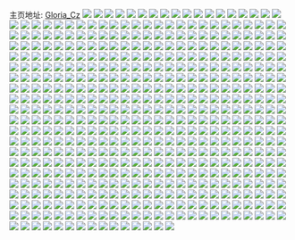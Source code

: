 主页地址: [Gloria_Cz](https://weibo.com/u/1432135554) 
![](https://wx4.sinaimg.cn/mw2000/555ca782ly1gnan9fv6oij20u00zr499.jpg) 
![](https://wx4.sinaimg.cn/mw2000/555ca782ly1gmwru69q2dj22py21hqv5.jpg) 
![](https://wx4.sinaimg.cn/mw2000/555ca782ly1gmwru501ulj227g2xy4qr.jpg) 
![](https://wx4.sinaimg.cn/mw2000/555ca782ly1gmoqbv9bndj23322bb4qw.jpg) 
![](https://wx4.sinaimg.cn/mw2000/555ca782ly1gmoqbnv80tj23322bbu17.jpg) 
![](https://wx4.sinaimg.cn/mw2000/e8ac6408ly1gmezncapk0j20va0va79z.jpg) 
![](https://wx4.sinaimg.cn/mw2000/e8ac6408ly1gmeznenypbj20va0van2y.jpg) 
![](https://wx4.sinaimg.cn/mw2000/e8ac6408ly1gmezngio9tj20va1c70z3.jpg) 
![](https://wx4.sinaimg.cn/mw2000/555ca782ly1gmax6agmtuj20u00u0jxh.jpg) 
![](https://wx4.sinaimg.cn/mw2000/555ca782ly1gm7ehzhaqaj23322bb7wj.jpg) 
![](https://wx4.sinaimg.cn/mw2000/555ca782ly1gm7ehy2698j22bb3324qs.jpg) 
![](https://wx4.sinaimg.cn/mw2000/555ca782ly1gm7ei12j5qj22662w9u11.jpg) 
![](https://wx4.sinaimg.cn/mw2000/555ca782ly1gm7eibjdg2j22xx27fb2a.jpg) 
![](https://wx4.sinaimg.cn/mw2000/555ca782ly1gm7ei2zestj22432th4qt.jpg) 
![](https://wx4.sinaimg.cn/mw2000/555ca782ly1gm7ei9gp8zj22bc334hdy.jpg) 
![](https://wx4.sinaimg.cn/mw2000/555ca782ly1gm3k5jat4hj22yo2804qs.jpg) 
![](https://wx4.sinaimg.cn/mw2000/555ca782ly1gm3k5xptvlj22yo2801l0.jpg) 
![](https://wx4.sinaimg.cn/mw2000/555ca782ly1gm3k544ee4j22yo2804qs.jpg) 
![](https://wx4.sinaimg.cn/mw2000/555ca782ly1gm3kxaq85ej22yo2801l0.jpg) 
![](https://wx4.sinaimg.cn/mw2000/555ca782ly1gm3kxxaxn4j22yo2804qs.jpg) 
![](https://wx4.sinaimg.cn/mw2000/555ca782ly1gm3lc0g2kqj22yo2804qs.jpg) 
![](https://wx4.sinaimg.cn/mw2000/555ca782ly1gm3lddzuvhj22yo2807wk.jpg) 
![](https://wx4.sinaimg.cn/mw2000/555ca782ly1gm3kx6al5yj22yo2807wk.jpg) 
![](https://wx4.sinaimg.cn/mw2000/555ca782ly1gm3lbdie2tj22yo2801l0.jpg) 
![](https://wx4.sinaimg.cn/mw2000/555ca782ly1glzyomqd6oj23343347wh.jpg) 
![](https://wx4.sinaimg.cn/mw2000/555ca782ly1gm04zwryzrj23343347wj.jpg) 
![](https://wx4.sinaimg.cn/mw2000/555ca782ly1gm050aa4dpj22bb332npf.jpg) 
![](https://wx4.sinaimg.cn/mw2000/555ca782ly1gm050nk7xfj20zk36mb2a.jpg) 
![](https://wx4.sinaimg.cn/mw2000/555ca782ly1gm04zbok76j22252qub2b.jpg) 
![](https://wx4.sinaimg.cn/mw2000/555ca782ly1gm052084a1j21401o0b29.jpg) 
![](https://wx4.sinaimg.cn/mw2000/555ca782ly1gm052dz0o6j21c02dce83.jpg) 
![](https://wx4.sinaimg.cn/mw2000/555ca782ly1gm04yp1w1sj2334334e82.jpg) 
![](https://wx4.sinaimg.cn/mw2000/555ca782ly1gm051v5pdwj21c02dcx6q.jpg) 
![](https://wx4.sinaimg.cn/mw2000/555ca782ly1gkmlqfbfzuj21hc2k37wh.jpg) 
![](https://wx4.sinaimg.cn/mw2000/555ca782ly1gkmlro4bdij20qo19mgst.jpg) 
![](https://wx4.sinaimg.cn/mw2000/555ca782ly1gkmlqep5s9j20u00gvqk4.jpg) 
![](https://wx4.sinaimg.cn/mw2000/555ca782ly1gkmlqipfiij20u01hd7ex.jpg) 
![](https://wx4.sinaimg.cn/mw2000/555ca782ly1gkmlqj4i4pj20m713iqam.jpg) 
![](https://wx4.sinaimg.cn/mw2000/555ca782ly1gki1fe5fe1j22802you0z.jpg) 
![](https://wx4.sinaimg.cn/mw2000/555ca782ly1gki1ffxn82j22801o0kjm.jpg) 
![](https://wx4.sinaimg.cn/mw2000/555ca782ly1gki1fi6wpzj21o0280qv6.jpg) 
![](https://wx4.sinaimg.cn/mw2000/555ca782ly1gki1fks9fqj22802yoe84.jpg) 
![](https://wx4.sinaimg.cn/mw2000/555ca782ly1gkakuhohzzj22802yokjp.jpg) 
![](https://wx4.sinaimg.cn/mw2000/555ca782ly1gkakvl6pigj22802yo7wk.jpg) 
![](https://wx4.sinaimg.cn/mw2000/555ca782ly1gkakvbmep6j22802you0z.jpg) 
![](https://wx4.sinaimg.cn/mw2000/555ca782ly1gkakvg8rimj22802yo4qs.jpg) 
![](https://wx4.sinaimg.cn/mw2000/555ca782ly1gkakv2xnskj22802yoqv7.jpg) 
![](https://wx4.sinaimg.cn/mw2000/555ca782ly1gkakutejqfj22yo280x6r.jpg) 
![](https://wx4.sinaimg.cn/mw2000/555ca782ly1gkakuxxpxyj224t2ug4qs.jpg) 
![](https://wx4.sinaimg.cn/mw2000/555ca782ly1gkakuo4evrj22802yob2c.jpg) 
![](https://wx4.sinaimg.cn/mw2000/555ca782ly1gkakv6qwjij22c0340b2b.jpg) 
![](https://wx4.sinaimg.cn/mw2000/555ca782ly1gjh3mo2iouj21vf2hwkjl.jpg) 
![](https://wx4.sinaimg.cn/mw2000/555ca782ly1gjh3mpg8vzj21ti2fdqv5.jpg) 
![](https://wx4.sinaimg.cn/mw2000/555ca782ly1gjh3ak4fi1j21yk2m27wh.jpg) 
![](https://wx4.sinaimg.cn/mw2000/555ca782ly1gjh3amqqfvj21s22dfqv5.jpg) 
![](https://wx4.sinaimg.cn/mw2000/555ca782ly1gjh3ap1hcwj22002o0hdu.jpg) 
![](https://wx4.sinaimg.cn/mw2000/555ca782ly1gjh3arcexuj21vv2ihnlt.jpg) 
![](https://wx4.sinaimg.cn/mw2000/555ca782ly1gjh3at3qgwj22io1w0kjl.jpg) 
![](https://wx4.sinaimg.cn/mw2000/555ca782ly1gjh3av85foj22002o0qv5.jpg) 
![](https://wx4.sinaimg.cn/mw2000/555ca782ly1gjh3axgv56j21vl2i5e81.jpg) 
![](https://wx4.sinaimg.cn/mw2000/555ca782ly1gjh3aik5alj22002o0hdt.jpg) 
![](https://wx4.sinaimg.cn/mw2000/555ca782ly1gjh3b0wc66j22002o0u0y.jpg) 
![](https://wx4.sinaimg.cn/mw2000/555ca782ly1gjh3b3x6vvj22002o07wj.jpg) 
![](https://wx4.sinaimg.cn/mw2000/555ca782ly1gjh3mr1emzj22402tchdx.jpg) 
![](https://wx4.sinaimg.cn/mw2000/555ca782ly1gjh3mtnnz7j21sf2dwkjn.jpg) 
![](https://wx4.sinaimg.cn/mw2000/555ca782ly1gjh3v7ql62j22402tchdx.jpg) 
![](https://wx4.sinaimg.cn/mw2000/555ca782ly1gjh3vcobi4j22002o0x6t.jpg) 
![](https://wx4.sinaimg.cn/mw2000/555ca782ly1gjh3mmp7orj22o0200kjm.jpg) 
![](https://wx4.sinaimg.cn/mw2000/555ca782ly1gjh3v0dddsj22mi1yw4qq.jpg) 
![](https://wx4.sinaimg.cn/mw2000/555ca782ly1gjfxug8u2gj220d1i91kx.jpg) 
![](https://wx4.sinaimg.cn/mw2000/555ca782ly1gjfxu45nguj22002you0y.jpg) 
![](https://wx4.sinaimg.cn/mw2000/555ca782ly1gjfxudyxg9j22c0340qv5.jpg) 
![](https://wx4.sinaimg.cn/mw2000/555ca782ly1gjfxttg3yyj22002yoe81.jpg) 
![](https://wx4.sinaimg.cn/mw2000/555ca782ly1gjfxt9jar5j22s11vj1kx.jpg) 
![](https://wx4.sinaimg.cn/mw2000/555ca782ly1gjfxui1v1dj22yo200hdt.jpg) 
![](https://wx4.sinaimg.cn/mw2000/555ca782ly1gjfxuk7d85j22002o0qv5.jpg) 
![](https://wx4.sinaimg.cn/mw2000/555ca782ly1gjfxtoo1bej22xb26zb2b.jpg) 
![](https://wx4.sinaimg.cn/mw2000/555ca782ly1gjfxtqsk9rj20yi1a01kx.jpg) 
![](https://wx4.sinaimg.cn/mw2000/555ca782ly1gj6s698pk1j20u00k0wu1.jpg) 
![](https://wx4.sinaimg.cn/mw2000/555ca782ly1gj0q6x4fs7j231z2ah4qr.jpg) 
![](https://wx4.sinaimg.cn/mw2000/555ca782ly1gj0m9j8umjj221n2q7e81.jpg) 
![](https://wx4.sinaimg.cn/mw2000/555ca782ly1gj0kbyizpij22lm1y87wi.jpg) 
![](https://wx4.sinaimg.cn/mw2000/555ca782ly1gj0mabglz3j23402c0x6q.jpg) 
![](https://wx4.sinaimg.cn/mw2000/555ca782ly1gj0q6w34mgj22802yo4qs.jpg) 
![](https://wx4.sinaimg.cn/mw2000/555ca782ly1gj0kdkzb2oj22vj25nhdu.jpg) 
![](https://wx4.sinaimg.cn/mw2000/555ca782ly1gj0q6yyzojj22uh1x6x6p.jpg) 
![](https://wx4.sinaimg.cn/mw2000/555ca782ly1gj0q6zuwkkj22002o0x6q.jpg) 
![](https://wx4.sinaimg.cn/mw2000/555ca782ly1gj0kcrru5mj22z928fqv6.jpg) 
![](https://wx4.sinaimg.cn/mw2000/555ca782ly1gj0q714s3pj22y527mb2a.jpg) 
![](https://wx4.sinaimg.cn/mw2000/555ca782ly1giz2a4obnxj22m31ylkjl.jpg) 
![](https://wx4.sinaimg.cn/mw2000/555ca782ly1giz2a345caj22002yokjm.jpg) 
![](https://wx4.sinaimg.cn/mw2000/555ca782ly1giz2fmg10qj22o0200u0x.jpg) 
![](https://wx4.sinaimg.cn/mw2000/555ca782ly1giz29vlz43j22402tcu0x.jpg) 
![](https://wx4.sinaimg.cn/mw2000/555ca782ly1giz9r43fnfj226t2w14qt.jpg) 
![](https://wx4.sinaimg.cn/mw2000/555ca782ly1giz2addf0nj226t2x31l1.jpg) 
![](https://wx4.sinaimg.cn/mw2000/555ca782ly1giz2a91nsij22c0340hdu.jpg) 
![](https://wx4.sinaimg.cn/mw2000/555ca782ly1giz2fp5sncj22c0340u0y.jpg) 
![](https://wx4.sinaimg.cn/mw2000/555ca782ly1giz2a69xc0j22q521mx6p.jpg) 
![](https://wx4.sinaimg.cn/mw2000/555ca782ly1gixibnmtykj21wq2ttx6q.jpg) 
![](https://wx4.sinaimg.cn/mw2000/555ca782ly1gixibx0om0j22tc2401ky.jpg) 
![](https://wx4.sinaimg.cn/mw2000/555ca782ly1gixic4ep2nj22yo200e82.jpg) 
![](https://wx4.sinaimg.cn/mw2000/555ca782ly1gixibuiduxj22dc1kxkij.jpg) 
![](https://wx4.sinaimg.cn/mw2000/555ca782ly1gixic6edarj22402tce82.jpg) 
![](https://wx4.sinaimg.cn/mw2000/555ca782ly1gixic099gwj22402tcu0y.jpg) 
![](https://wx4.sinaimg.cn/mw2000/555ca782ly1giun44atspj20sg1amagr.jpg) 
![](https://wx4.sinaimg.cn/mw2000/555ca782ly1giun3miacoj20qe0hlh0b.jpg) 
![](https://wx4.sinaimg.cn/mw2000/555ca782ly1giun3p07qfj20qe0hlnc0.jpg) 
![](https://wx4.sinaimg.cn/mw2000/555ca782ly1giun3klqgnj20u01fbn3y.jpg) 
![](https://wx4.sinaimg.cn/mw2000/555ca782ly1giun40smucj21900u0k05.jpg) 
![](https://wx4.sinaimg.cn/mw2000/555ca782ly1giutsoevotj21c44rt1l0.jpg) 
![](https://wx4.sinaimg.cn/mw2000/555ca782ly1giun439tbaj20u01c3do5.jpg) 
![](https://wx4.sinaimg.cn/mw2000/555ca782ly1giun425qymj20zk1o07ah.jpg) 
![](https://wx4.sinaimg.cn/mw2000/555ca782ly1giqlsienwyj208c08c3zf.jpg) 
![](https://wx4.sinaimg.cn/mw2000/555ca782ly1gipfuvvr92j233z2c0x6p.jpg) 
![](https://wx4.sinaimg.cn/mw2000/555ca782ly1gih2i1f579j23402c01kz.jpg) 
![](https://wx4.sinaimg.cn/mw2000/555ca782ly1gih2igodvqj22rs22ue82.jpg) 
![](https://wx4.sinaimg.cn/mw2000/555ca782ly1gih2i8hzqyj22qg1ug4qq.jpg) 
![](https://wx4.sinaimg.cn/mw2000/555ca782ly1gih2hxxcovj22002yo1ky.jpg) 
![](https://wx4.sinaimg.cn/mw2000/555ca782ly1gih2i2okoyj23402c07wk.jpg) 
![](https://wx4.sinaimg.cn/mw2000/555ca782ly1gih2i3tklqj23402c0qv6.jpg) 
![](https://wx4.sinaimg.cn/mw2000/555ca782ly1gih2i96rvlj22yo21q4qq.jpg) 
![](https://wx4.sinaimg.cn/mw2000/555ca782ly1gih2i9xp0wj21zd2n7npd.jpg) 
![](https://wx4.sinaimg.cn/mw2000/555ca782ly1gih2i50tarj22802yo1l2.jpg) 
![](https://wx4.sinaimg.cn/mw2000/555ca782ly1gih2i6jm54j22yo280hdw.jpg) 
![](https://wx4.sinaimg.cn/mw2000/555ca782ly1gih2i0ijuxj21o02you0x.jpg) 
![](https://wx4.sinaimg.cn/mw2000/555ca782ly1gih2hzurxwj22402tckjm.jpg) 
![](https://wx4.sinaimg.cn/mw2000/555ca782ly1gih2hyrjqkj21ua2gehdu.jpg) 
![](https://wx4.sinaimg.cn/mw2000/555ca782ly1gi39y5vxn4j21qi334npe.jpg) 
![](https://wx4.sinaimg.cn/mw2000/555ca782ly1gi39y4627dj22bc3344qs.jpg) 
![](https://wx4.sinaimg.cn/mw2000/555ca782ly1gi325913doj2334334x6q.jpg) 
![](https://wx4.sinaimg.cn/mw2000/555ca782ly1gi3267mtt8j21ed2hkb29.jpg) 
![](https://wx4.sinaimg.cn/mw2000/555ca782ly1gi320g3sq2j22bc3347wi.jpg) 
![](https://wx4.sinaimg.cn/mw2000/555ca782ly1gi32ieoud5j2334334kjm.jpg) 
![](https://wx4.sinaimg.cn/mw2000/555ca782ly1ghrx59gl7vj22c0340npe.jpg) 
![](https://wx4.sinaimg.cn/mw2000/555ca782ly1ghm0ur46quj231829x4qr.jpg) 
![](https://wx4.sinaimg.cn/mw2000/555ca782ly1ghm0usku2qj22s02s0x6q.jpg) 
![](https://wx4.sinaimg.cn/mw2000/555ca782ly1ghn6go832dj22801o0b2a.jpg) 
![](https://wx4.sinaimg.cn/mw2000/555ca782ly1ghn6b8vc12j22c0340b2c.jpg) 
![](https://wx4.sinaimg.cn/mw2000/555ca782ly1ghn6b5mawzj22bc334e81.jpg) 
![](https://wx4.sinaimg.cn/mw2000/555ca782ly1ghm0ur46quj231829x4qr.jpg) 
![](https://wx4.sinaimg.cn/mw2000/555ca782ly1ghm0usku2qj22s02s0x6q.jpg) 
![](https://wx4.sinaimg.cn/mw2000/555ca782ly1ghn6go832dj22801o0b2a.jpg) 
![](https://wx4.sinaimg.cn/mw2000/555ca782ly1ghn6b8vc12j22c0340b2c.jpg) 
![](https://wx4.sinaimg.cn/mw2000/555ca782ly1ghn6b5mawzj22bc334e81.jpg) 
![](https://wx4.sinaimg.cn/mw2000/555ca782ly1ghn6gptxoxj21qi334qv5.jpg) 
![](https://wx4.sinaimg.cn/mw2000/555ca782ly1ghn6b4r009j2290300qv6.jpg) 
![](https://wx4.sinaimg.cn/mw2000/555ca782ly1ghn6b7ftmkj22ow2ownpd.jpg) 
![](https://wx4.sinaimg.cn/mw2000/555ca782ly1ghn6kzu1zkj22bb2bb7sk.jpg) 
![](https://wx4.sinaimg.cn/mw2000/555ca782ly1gh715hj104j212w3htnjh.jpg) 
![](https://wx4.sinaimg.cn/mw2000/555ca782ly1gh715ilwxij212w3zs1kx.jpg) 
![](https://wx4.sinaimg.cn/mw2000/555ca782ly1gh715jlbz2j212w3zs1kx.jpg) 
![](https://wx4.sinaimg.cn/mw2000/555ca782ly1gh715jxshpj212w2zuh69.jpg) 
![](https://wx4.sinaimg.cn/mw2000/555ca782ly1gh4nyy5a9nj23342bc1l5.jpg) 
![](https://wx4.sinaimg.cn/mw2000/555ca782ly1gh4nyr2f41j22bb332u14.jpg) 
![](https://wx4.sinaimg.cn/mw2000/555ca782ly1gh4nym8pokj23342bce89.jpg) 
![](https://wx4.sinaimg.cn/mw2000/555ca782ly1gh4nyiggjmj21401o0hdu.jpg) 
![](https://wx4.sinaimg.cn/mw2000/555ca782ly1gh4nyvh5owj22802yohe0.jpg) 
![](https://wx4.sinaimg.cn/mw2000/555ca782ly1gh4o4ceqkgj235s2dcb2g.jpg) 
![](https://wx4.sinaimg.cn/mw2000/555ca782ly1gh4nyt5wocj22bb332x6v.jpg) 
![](https://wx4.sinaimg.cn/mw2000/555ca782ly1gh4nz1bmh5j23342bcu17.jpg) 
![](https://wx4.sinaimg.cn/mw2000/555ca782ly1gh4o4ad07bj21r62ggqv9.jpg) 
![](https://wx4.sinaimg.cn/mw2000/555ca782ly1ggwllv6cb9j22o0200hdu.jpg) 
![](https://wx4.sinaimg.cn/mw2000/555ca782ly1ggwlw95nivj222k1jxe81.jpg) 
![](https://wx4.sinaimg.cn/mw2000/555ca782ly1ggwlsozd7sj21zz2nyu0x.jpg) 
![](https://wx4.sinaimg.cn/mw2000/555ca782ly1ggwlxgdodzj22002o07wi.jpg) 
![](https://wx4.sinaimg.cn/mw2000/555ca782ly1ggwllt4tuaj22402tcnpd.jpg) 
![](https://wx4.sinaimg.cn/mw2000/555ca782ly1ggwltk6x8hj22o0200b2a.jpg) 
![](https://wx4.sinaimg.cn/mw2000/555ca782ly1ggwlsmwthgj22402tc7wi.jpg) 
![](https://wx4.sinaimg.cn/mw2000/555ca782ly1ggwlslyhnqj22002o01ky.jpg) 
![](https://wx4.sinaimg.cn/mw2000/555ca782ly1ggwlly4xfrj22402tchdt.jpg) 
![](https://wx4.sinaimg.cn/mw2000/555ca782ly1ggob8z5g0ej22c02x0x6q.jpg) 
![](https://wx4.sinaimg.cn/mw2000/555ca782ly1ggob90i32fj231o2a91ky.jpg) 
![](https://wx4.sinaimg.cn/mw2000/555ca782ly1ggob8t021fj22912t9kjm.jpg) 
![](https://wx4.sinaimg.cn/mw2000/555ca782ly1ggob8tz0l0j235s2dcx6q.jpg) 
![](https://wx4.sinaimg.cn/mw2000/555ca782ly1ggob8v0wkyj22dc2yo4qr.jpg) 
![](https://wx4.sinaimg.cn/mw2000/555ca782ly1ggob8w91euj22c02x07wj.jpg) 
![](https://wx4.sinaimg.cn/mw2000/555ca782ly1ggob8r72swj22aw2vlnpe.jpg) 
![](https://wx4.sinaimg.cn/mw2000/555ca782ly1ggob8xowpaj21z92h2u0y.jpg) 
![](https://wx4.sinaimg.cn/mw2000/555ca782ly1ggob91ld82j22b82w0x6q.jpg) 
![](https://wx4.sinaimg.cn/mw2000/555ca782ly1gfwdbfyv0xj20yi22onpl.jpg) 
![](https://wx4.sinaimg.cn/mw2000/555ca782ly1gfwdgaww7gj20m80m8413.jpg) 
![](https://wx4.sinaimg.cn/mw2000/555ca782ly1gfjprkivvzj22yo1zyhdt.jpg) 
![](https://wx4.sinaimg.cn/mw2000/555ca782ly1gfjprooulkj22vh1xt4qq.jpg) 
![](https://wx4.sinaimg.cn/mw2000/555ca782ly1gfbfzu2xd0j21w92dcb2b.jpg) 
![](https://wx4.sinaimg.cn/mw2000/555ca782ly1gfbfv7fyqgj21r02c0b2b.jpg) 
![](https://wx4.sinaimg.cn/mw2000/555ca782ly1gfbfzssu6wj235s2dc1l2.jpg) 
![](https://wx4.sinaimg.cn/mw2000/555ca782ly1gfbfzq1nutj22802yohdw.jpg) 
![](https://wx4.sinaimg.cn/mw2000/555ca782ly1gfbr33avyzj20jg0jgadl.jpg) 
![](https://wx4.sinaimg.cn/mw2000/555ca782ly1gfbfzv8685j22802yob2c.jpg) 
![](https://wx4.sinaimg.cn/mw2000/555ca782ly1gfbfzwydz5j22802yo1l0.jpg) 
![](https://wx4.sinaimg.cn/mw2000/555ca782ly1gfbfv5sftsj22802yo1l0.jpg) 
![](https://wx4.sinaimg.cn/mw2000/555ca782ly1gfbfzy5bbpj235s2dcu0z.jpg) 
![](https://wx4.sinaimg.cn/mw2000/555ca782ly1gf2p2ee8tkj20yi22onpj.jpg) 
![](https://wx4.sinaimg.cn/mw2000/555ca782ly1gez7yq77yej21j921okjm.jpg) 
![](https://wx4.sinaimg.cn/mw2000/555ca782ly1gez7ys4nwmj21o0280e82.jpg) 
![](https://wx4.sinaimg.cn/mw2000/555ca782ly1gehsbhqq32j23402c0b2f.jpg) 
![](https://wx4.sinaimg.cn/mw2000/555ca782ly1gehsbb5q1bj22v01xje85.jpg) 
![](https://wx4.sinaimg.cn/mw2000/555ca782ly1gehsbj54e2j22002yoe84.jpg) 
![](https://wx4.sinaimg.cn/mw2000/555ca782ly1gehsbrwrlwj22io1p7kjn.jpg) 
![](https://wx4.sinaimg.cn/mw2000/555ca782ly1gehsbtkuyzj22io1p7hdv.jpg) 
![](https://wx4.sinaimg.cn/mw2000/555ca782ly1gehsbqr0f0j22002yo7wl.jpg) 
![](https://wx4.sinaimg.cn/mw2000/555ca782ly1gehsbpfxm3j21o02yoe83.jpg) 
![](https://wx4.sinaimg.cn/mw2000/555ca782ly1gehsbfr4l9j22yo280x6v.jpg) 
![](https://wx4.sinaimg.cn/mw2000/555ca782ly1gehsbdo7umj22802yox6v.jpg) 
![](https://wx4.sinaimg.cn/mw2000/555ca782ly1geht73xsl2j22yo280he0.jpg) 
![](https://wx4.sinaimg.cn/mw2000/555ca782ly1gehsb9nu05j21wc2t94qr.jpg) 
![](https://wx4.sinaimg.cn/mw2000/555ca782ly1gefnkeyc6cj223u35sb29.jpg) 
![](https://wx4.sinaimg.cn/mw2000/555ca782ly1gefnl5e5ljj223u35shdt.jpg) 
![](https://wx4.sinaimg.cn/mw2000/555ca782ly1gefno9vgn2j223u35sqv5.jpg) 
![](https://wx4.sinaimg.cn/mw2000/555ca782ly1gefnkmqofij235s23u4qq.jpg) 
![](https://wx4.sinaimg.cn/mw2000/555ca782ly1ge9pynkznfj22c0340kjn.jpg) 
![](https://wx4.sinaimg.cn/mw2000/555ca782ly1ge7gcc683uj21w92dcu0x.jpg) 
![](https://wx4.sinaimg.cn/mw2000/555ca782ly1ge7gcd0r6hj22df35snpe.jpg) 
![](https://wx4.sinaimg.cn/mw2000/555ca782ly1ge7gce5v0bj22dg35su0y.jpg) 
![](https://wx4.sinaimg.cn/mw2000/555ca782ly1ge7gcbfqq1j21w92dcb29.jpg) 
![](https://wx4.sinaimg.cn/mw2000/555ca782ly1ge6tt2grc4j20qw35s18y.jpg) 
![](https://wx4.sinaimg.cn/mw2000/555ca782ly1gdzd5jvumrj21w92dc4qr.jpg) 
![](https://wx4.sinaimg.cn/mw2000/555ca782ly1gdzd5iti2ij235s2dchdw.jpg) 
![](https://wx4.sinaimg.cn/mw2000/555ca782ly1gdp2nk66bvj20y50hxdj9.jpg) 
![](https://wx4.sinaimg.cn/mw2000/555ca782ly1gdgtzy28oxj22802s0e83.jpg) 
![](https://wx4.sinaimg.cn/mw2000/555ca782ly1gdgu01m5hxj22802s0x6r.jpg) 
![](https://wx4.sinaimg.cn/mw2000/555ca782ly1gdgtzuk055j22802s04qs.jpg) 
![](https://wx4.sinaimg.cn/mw2000/555ca782ly1gdgu059tnfj22802s0b2c.jpg) 
![](https://wx4.sinaimg.cn/mw2000/555ca782ly1gd9dw9xvepj235s2dcx6v.jpg) 
![](https://wx4.sinaimg.cn/mw2000/555ca782ly1gd9dwcywhoj22dc35se87.jpg) 
![](https://wx4.sinaimg.cn/mw2000/555ca782ly1gd9dwi0ocfj235s2dchdx.jpg) 
![](https://wx4.sinaimg.cn/mw2000/555ca782ly1gd9dwfs708j235s2dckjs.jpg) 
![](https://wx4.sinaimg.cn/mw2000/555ca782ly3gd0hxv05t9j219i1kw7wi.jpg) 
![](https://wx4.sinaimg.cn/mw2000/555ca782ly3gd0hxuvudjj219i1kw4qr.jpg) 
![](https://wx4.sinaimg.cn/mw2000/555ca782ly3gd0hxv721gj219i1kwu0z.jpg) 
![](https://wx4.sinaimg.cn/mw2000/555ca782ly1gcyarmbsrwj235s2dcnph.jpg) 
![](https://wx4.sinaimg.cn/mw2000/555ca782ly1gcyatfx25vj22yo200nph.jpg) 
![](https://wx4.sinaimg.cn/mw2000/555ca782ly1gcyarptc8oj230y29pb2b.jpg) 
![](https://wx4.sinaimg.cn/mw2000/555ca782ly1gcyarsdq4wj22c0340npe.jpg) 
![](https://wx4.sinaimg.cn/mw2000/555ca782ly1gctodc0evcj22c02x0qv6.jpg) 
![](https://wx4.sinaimg.cn/mw2000/555ca782ly1gcto6ek4vjj235s2dc7wj.jpg) 
![](https://wx4.sinaimg.cn/mw2000/555ca782ly1gctoda64oij22402tc7wi.jpg) 
![](https://wx4.sinaimg.cn/mw2000/555ca782ly1gctod7mcuij22002yoqv6.jpg) 
![](https://wx4.sinaimg.cn/mw2000/555ca782ly1gctovm3o4yj21yp2m9hdu.jpg) 
![](https://wx4.sinaimg.cn/mw2000/555ca782ly1gctod6bg8zj22802yoe86.jpg) 
![](https://wx4.sinaimg.cn/mw2000/555ca782ly1gctod8yi9uj22002o0hdx.jpg) 
![](https://wx4.sinaimg.cn/mw2000/555ca782ly1gcm9yql5vuj21o0280hdu.jpg) 
![](https://wx4.sinaimg.cn/mw2000/555ca782ly1gcelghx1rtj21o02804qq.jpg) 
![](https://wx4.sinaimg.cn/mw2000/555ca782ly1gcb7tu6zpxj20u00gwtaa.jpg) 
![](https://wx4.sinaimg.cn/mw2000/555ca782ly1gcb7ttcsroj222o0yihdw.jpg) 
![](https://wx4.sinaimg.cn/mw2000/555ca782ly1gbw21uk2moj23343341kx.jpg) 
![](https://wx4.sinaimg.cn/mw2000/555ca782ly1gbw21tqo3zj22c02x07wj.jpg) 
![](https://wx4.sinaimg.cn/mw2000/555ca782ly1gbsmhpbv28j20u01fvjx7.jpg) 
![](https://wx4.sinaimg.cn/mw2000/555ca782ly1gbsmiysi0tj21x0380x6p.jpg) 
![](https://wx4.sinaimg.cn/mw2000/555ca782ly1gbsmhoe7gdj20u01d3grq.jpg) 
![](https://wx4.sinaimg.cn/mw2000/555ca782ly1gbsmhomw30j20u00z3wia.jpg) 
![](https://wx4.sinaimg.cn/mw2000/555ca782ly1gbsmho0c6nj20u01e8td7.jpg) 
![](https://wx4.sinaimg.cn/mw2000/555ca782ly1gbsmhp3q70j20u01dvn5x.jpg) 
![](https://wx4.sinaimg.cn/mw2000/555ca782ly1gborzutcc8j21vt2crhdu.jpg) 
![](https://wx4.sinaimg.cn/mw2000/555ca782ly1gborzge9r1j22802s01l1.jpg) 
![](https://wx4.sinaimg.cn/mw2000/555ca782ly1gborzronq3j22802rze85.jpg) 
![](https://wx4.sinaimg.cn/mw2000/555ca782ly1gborzlvxqtj225e2oqe85.jpg) 
![](https://wx4.sinaimg.cn/mw2000/555ca782ly1gb7xodu9phj2334334e82.jpg) 
![](https://wx4.sinaimg.cn/mw2000/555ca782ly1gb7xoh34c0j21pg1pge56.jpg) 
![](https://wx4.sinaimg.cn/mw2000/555ca782ly1gb7xobi9i8j2334334e81.jpg) 
![](https://wx4.sinaimg.cn/mw2000/555ca782ly1gb7xof96rbj2334334npe.jpg) 
![](https://wx4.sinaimg.cn/mw2000/555ca782ly1gb7xocnk48j2334334u0x.jpg) 
![](https://wx4.sinaimg.cn/mw2000/555ca782ly1gb7xoghyrwj2334334npe.jpg) 
![](https://wx4.sinaimg.cn/mw2000/555ca782ly1gaw6fa01daj20yi22oqdc.jpg) 
![](https://wx4.sinaimg.cn/mw2000/555ca782ly1gaw6fba9nbj20yi22oe81.jpg) 
![](https://wx4.sinaimg.cn/mw2000/555ca782ly1gauo8rm0bij208c08c3yx.jpg) 
![](https://wx4.sinaimg.cn/mw2000/555ca782ly1gauoczcajij20s80s842n.jpg) 
![](https://wx4.sinaimg.cn/mw2000/555ca782ly1gag42jswfcj21r51r51kx.jpg) 
![](https://wx4.sinaimg.cn/mw2000/555ca782ly1gag42iz9t2j23343341kz.jpg) 
![](https://wx4.sinaimg.cn/mw2000/555ca782ly1gag42fvoc9j2334334hdv.jpg) 
![](https://wx4.sinaimg.cn/mw2000/555ca782ly1gag42lkikxj21r51r5u0x.jpg) 
![](https://wx4.sinaimg.cn/mw2000/555ca782ly1gag42kxiiqj2334334b2a.jpg) 
![](https://wx4.sinaimg.cn/mw2000/555ca782ly1gag42i5b3cj22sw2swb2a.jpg) 
![](https://wx4.sinaimg.cn/mw2000/555ca782ly3gaafkk6lj2j20qo0zkkft.jpg) 
![](https://wx4.sinaimg.cn/mw2000/555ca782ly1ga80as2fnuj21mc1mc1kx.jpg) 
![](https://wx4.sinaimg.cn/mw2000/555ca782ly1ga7mdow5ndj21mc1mc7wh.jpg) 
![](https://wx4.sinaimg.cn/mw2000/555ca782ly1ga7twuzn4fj21mc1mctvg.jpg) 
![](https://wx4.sinaimg.cn/mw2000/555ca782ly1ga7twzib6qj21mc1mc1c4.jpg) 
![](https://wx4.sinaimg.cn/mw2000/555ca782ly1ga7tx5g8zaj216o1kwtxa.jpg) 
![](https://wx4.sinaimg.cn/mw2000/555ca782ly1ga7mrnjp7zj21mc1mc1ek.jpg) 
![](https://wx4.sinaimg.cn/mw2000/555ca782ly1ga80csyqxdj21mc1mc4mj.jpg) 
![](https://wx4.sinaimg.cn/mw2000/555ca782ly1ga7txcb4c8j21mc1mc4qp.jpg) 
![](https://wx4.sinaimg.cn/mw2000/555ca782ly1ga7mrgkpizj21mc1mc1kx.jpg) 
![](https://wx4.sinaimg.cn/mw2000/555ca782ly1g9lksli8lgj22vi3ai4qp.jpg) 
![](https://wx4.sinaimg.cn/mw2000/555ca782ly1g9khm6yxrej21hc0u0q9c.jpg) 
![](https://wx4.sinaimg.cn/mw2000/555ca782ly1g9khm52f6aj23jk2ns1l1.jpg) 
![](https://wx4.sinaimg.cn/mw2000/555ca782ly1g9khl7ha4oj20gv0mtjsr.jpg) 
![](https://wx4.sinaimg.cn/mw2000/555ca782ly1g8l4dtymr7j22802s0x6q.jpg) 
![](https://wx4.sinaimg.cn/mw2000/555ca782ly1g8l4dof96sj228g2sknpd.jpg) 
![](https://wx4.sinaimg.cn/mw2000/555ca782ly1g8l4e0tyj1j22802s0b2c.jpg) 
![](https://wx4.sinaimg.cn/mw2000/555ca782ly1g8aqcfmtdnj20n01d8k09.jpg) 
![](https://wx4.sinaimg.cn/mw2000/555ca782ly3g84f4euudwj20o00u0trq.jpg) 
![](https://wx4.sinaimg.cn/mw2000/555ca782ly3g7z3jg4j8wj20mi0u0b29.jpg) 
![](https://wx4.sinaimg.cn/mw2000/555ca782ly1g7ositnxzxj22ak2v7b2b.jpg) 
![](https://wx4.sinaimg.cn/mw2000/555ca782ly1g7osir4rs5j213f2dc7wh.jpg) 
![](https://wx4.sinaimg.cn/mw2000/555ca782ly1g7osirt6m6j22dc1ouu0x.jpg) 
![](https://wx4.sinaimg.cn/mw2000/555ca782ly1g7osislagnj22c02x0npe.jpg) 
![](https://wx4.sinaimg.cn/mw2000/555ca782ly1g7k4r6yissj22402n01ky.jpg) 
![](https://wx4.sinaimg.cn/mw2000/555ca782ly1g7k4r8t867j22802rz4qr.jpg) 
![](https://wx4.sinaimg.cn/mw2000/555ca782ly1g7k4r7yfpuj23402c0b2c.jpg) 
![](https://wx4.sinaimg.cn/mw2000/555ca782ly1g6zdg7bxtgj21o0280qv5.jpg) 
![](https://wx4.sinaimg.cn/mw2000/555ca782ly1g6zdg8lowej22dc35sx6r.jpg) 
![](https://wx4.sinaimg.cn/mw2000/555ca782ly1g6zdg5ovxej22dc1ox7wi.jpg) 
![](https://wx4.sinaimg.cn/mw2000/555ca782ly1g6zdg6o18dj21ox2dce82.jpg) 
![](https://wx4.sinaimg.cn/mw2000/555ca782ly1g6mhbxtn8sj22yo27zkjo.jpg) 
![](https://wx4.sinaimg.cn/mw2000/555ca782ly1g6mhc0ma06j22yo27ze84.jpg) 
![](https://wx4.sinaimg.cn/mw2000/555ca782ly1g6mhbylafwj22yo27zqv7.jpg) 
![](https://wx4.sinaimg.cn/mw2000/555ca782ly1g6mhbzi4u2j22yo27z4qs.jpg) 
![](https://wx4.sinaimg.cn/mw2000/555ca782ly1g6jwhkh65ij22c0340u0y.jpg) 
![](https://wx4.sinaimg.cn/mw2000/555ca782ly1g6jwhit1isj21o02804qq.jpg) 
![](https://wx4.sinaimg.cn/mw2000/555ca782ly1g6jwhjpotsj227v2yiqv6.jpg) 
![](https://wx4.sinaimg.cn/mw2000/555ca782ly1g6jwhl8lr4j21o0280b2a.jpg) 
![](https://wx4.sinaimg.cn/mw2000/555ca782ly1g6boxjk9jhj22c03407wk.jpg) 
![](https://wx4.sinaimg.cn/mw2000/555ca782ly1g6boximflgj22db1hbb29.jpg) 
![](https://wx4.sinaimg.cn/mw2000/555ca782ly1g6boxkdoubj23402c0e83.jpg) 
![](https://wx4.sinaimg.cn/mw2000/555ca782ly1g6boxgtz7mj23402c0e0f.jpg) 
![](https://wx4.sinaimg.cn/mw2000/555ca782ly1g5tmhmbumnj22c0340qv6.jpg) 
![](https://wx4.sinaimg.cn/mw2000/555ca782ly1g5tmhibnmxj22c0340hdu.jpg) 
![](https://wx4.sinaimg.cn/mw2000/555ca782ly1g5tmhjckzwj229r311x6p.jpg) 
![](https://wx4.sinaimg.cn/mw2000/555ca782ly1g5tmhkmgyhj22c0340e83.jpg) 
![](https://wx4.sinaimg.cn/mw2000/555ca782ly1g5mh6lhrvcj234021yb2a.jpg) 
![](https://wx4.sinaimg.cn/mw2000/555ca782ly1g5m4vz01uej20rs319b29.jpg) 
![](https://wx4.sinaimg.cn/mw2000/555ca782ly1g5eoanaov6j22c02wzu0y.jpg) 
![](https://wx4.sinaimg.cn/mw2000/555ca782ly1g5eoam9m4mj227j2rekjl.jpg) 
![](https://wx4.sinaimg.cn/mw2000/555ca782ly1g5eoaou9psj22762qynpf.jpg) 
![](https://wx4.sinaimg.cn/mw2000/555ca782ly1g5eoao4578j22c02x0hdu.jpg) 
![](https://wx4.sinaimg.cn/mw2000/555ca782ly1g5eoapasrbj216o1kukjl.jpg) 
![](https://wx4.sinaimg.cn/mw2000/555ca782ly1g5eoamrwlmj22c02x0u0x.jpg) 
![](https://wx4.sinaimg.cn/mw2000/555ca782ly1g52nfus5nij227z2yonpq.jpg) 
![](https://wx4.sinaimg.cn/mw2000/555ca782ly1g52nfx6v8ej227z2yo1lb.jpg) 
![](https://wx4.sinaimg.cn/mw2000/555ca782ly1g52nfrfqdfj227z2yoe8f.jpg) 
![](https://wx4.sinaimg.cn/mw2000/555ca782ly1g52nfzth47j227z2yoe8f.jpg) 
![](https://wx4.sinaimg.cn/mw2000/555ca782ly1g4ax26chbsj22c03407wj.jpg) 
![](https://wx4.sinaimg.cn/mw2000/555ca782ly1g4ax25jcd4j23402c0kjm.jpg) 
![](https://wx4.sinaimg.cn/mw2000/555ca782ly1g48g9ldkicj20n016y7a3.jpg) 
![](https://wx4.sinaimg.cn/mw2000/555ca782ly1g3tkba8k08j229h2tt7wi.jpg) 
![](https://wx4.sinaimg.cn/mw2000/555ca782ly1g3tkbb80rmj227z2ry7wi.jpg) 
![](https://wx4.sinaimg.cn/mw2000/555ca782ly1g3tkbbugbrj225f2orqv5.jpg) 
![](https://wx4.sinaimg.cn/mw2000/555ca782ly1g3lwwxvy42j22ab2uvkjm.jpg) 
![](https://wx4.sinaimg.cn/mw2000/555ca782ly1g3lwwwaukvj216o1hbdwe.jpg) 
![](https://wx4.sinaimg.cn/mw2000/555ca782ly1g382pu38wuj22422tfx6p.jpg) 
![](https://wx4.sinaimg.cn/mw2000/555ca782ly1g382pverzqj21kx2dcnpd.jpg) 
![](https://wx4.sinaimg.cn/mw2000/555ca782ly1g382pxodx6j22c0340npf.jpg) 
![](https://wx4.sinaimg.cn/mw2000/555ca782ly1g2y4tuhe4dj22c03401l0.jpg) 
![](https://wx4.sinaimg.cn/mw2000/555ca782ly1g2yaej4z6gj22c0340x6r.jpg) 
![](https://wx4.sinaimg.cn/mw2000/555ca782ly1g2yn31oojej21o0280x6p.jpg) 
![](https://wx4.sinaimg.cn/mw2000/555ca782ly1g2x7ekkq2tj22c0340npf.jpg) 
![](https://wx4.sinaimg.cn/mw2000/555ca782ly1g2x7ej8wxjj233z2byqv6.jpg) 
![](https://wx4.sinaimg.cn/mw2000/555ca782ly1g2y4u1abw7j20rs2bchdt.jpg) 
![](https://wx4.sinaimg.cn/mw2000/555ca782ly1g23iagu7imj20yi22ox6p.jpg) 
![](https://wx4.sinaimg.cn/mw2000/555ca782ly1g232865ligj21mc1mc4c7.jpg) 
![](https://wx4.sinaimg.cn/mw2000/555ca782ly1g23iahfo23j22c03404qq.jpg) 
![](https://wx4.sinaimg.cn/mw2000/555ca782ly1g23iagdefvj226l2yf1kz.jpg) 
![](https://wx4.sinaimg.cn/mw2000/555ca782ly1g23280jarxj21o0280hdt.jpg) 
![](https://wx4.sinaimg.cn/mw2000/555ca782ly1g2328g360fj231429ue83.jpg) 
![](https://wx4.sinaimg.cn/mw2000/555ca782ly1g23284oumzj213f2dchdt.jpg) 
![](https://wx4.sinaimg.cn/mw2000/555ca782ly1g2328a3lz6j22db1rye81.jpg) 
![](https://wx4.sinaimg.cn/mw2000/555ca782ly1g23ep55pwvj22c02x0npe.jpg) 
![](https://wx4.sinaimg.cn/mw2000/555ca782ly1g1aozvk5w4j20rs4fj7wj.jpg) 
![](https://wx4.sinaimg.cn/mw2000/555ca782ly1g1aozusk7gj20rs4y2npf.jpg) 
![](https://wx4.sinaimg.cn/mw2000/555ca782ly1g1aoztlg0lj20rs5rpqv9.jpg) 
![](https://wx4.sinaimg.cn/mw2000/555ca782ly1g0vquswc08j22c03404qr.jpg) 
![](https://wx4.sinaimg.cn/mw2000/555ca782ly1g0vqvwitd1j22c0340hdu.jpg) 
![](https://wx4.sinaimg.cn/mw2000/555ca782ly1g0vqvyzuozj20m80xcdkc.jpg) 
![](https://wx4.sinaimg.cn/mw2000/555ca782ly1g0vqxdjfjaj22ae31vkjn.jpg) 
![](https://wx4.sinaimg.cn/mw2000/555ca782ly1g0vqy25u9xj228k2zekjm.jpg) 
![](https://wx4.sinaimg.cn/mw2000/555ca782gy1g068hmahgtj227k2rg4qr.jpg) 
![](https://wx4.sinaimg.cn/mw2000/555ca782gy1g068hnrt2dj22dc1s01ky.jpg) 
![](https://wx4.sinaimg.cn/mw2000/555ca782gy1g068hokptmj22c02x0x6q.jpg) 
![](https://wx4.sinaimg.cn/mw2000/555ca782gy1g068hn21x5j21o0230npd.jpg) 
![](https://wx4.sinaimg.cn/mw2000/555ca782ly1fzy25dypxzj21mc25s7k2.jpg) 
![](https://wx4.sinaimg.cn/mw2000/555ca782ly1fzy25fv9y2j225s1mcx12.jpg) 
![](https://wx4.sinaimg.cn/mw2000/555ca782ly1fzy25f6bwmj225s1mchc6.jpg) 
![](https://wx4.sinaimg.cn/mw2000/555ca782ly1fzy25gmw6uj21mc25skcj.jpg) 
![](https://wx4.sinaimg.cn/mw2000/555ca782ly1fzy25kev98j22dc1s0kjl.jpg) 
![](https://wx4.sinaimg.cn/mw2000/555ca782ly1fzy25i7g5qj21s02dc4qq.jpg) 
![](https://wx4.sinaimg.cn/mw2000/555ca782gy1fzj3bn4xvxj235s2de1l0.jpg) 
![](https://wx4.sinaimg.cn/mw2000/555ca782gy1fzj3bu11euj22dc1kwkjl.jpg) 
![](https://wx4.sinaimg.cn/mw2000/555ca782gy1fzj3c6edbsj21kx2dcb2a.jpg) 
![](https://wx4.sinaimg.cn/mw2000/555ca782gy1fzhvpj2k0ij22j035s7wk.jpg) 
![](https://wx4.sinaimg.cn/mw2000/555ca782gy1fzhvgbkzvyj20rs5go4qu.jpg) 
![](https://wx4.sinaimg.cn/mw2000/555ca782gy1fzhvg3hx0jj22yv287hdu.jpg) 
![](https://wx4.sinaimg.cn/mw2000/555ca782gy1fzhvfxw76yj22j035se83.jpg) 
![](https://wx4.sinaimg.cn/mw2000/555ca782gy1fzhvg0w8gej22c02x0u0y.jpg) 
![](https://wx4.sinaimg.cn/mw2000/555ca782gy1fzhvftqyfgj235q2dau0x.jpg) 
![](https://wx4.sinaimg.cn/mw2000/555ca782gy1fziu2iay3cj23402c0b2b.jpg) 
![](https://wx4.sinaimg.cn/mw2000/555ca782gy1fziu2rbnhdj21kw2dc1ky.jpg) 
![](https://wx4.sinaimg.cn/mw2000/555ca782gy1fzj05a3rp2j20rs3uv7wn.jpg) 
![](https://wx4.sinaimg.cn/mw2000/555ca782gy1fzflkiuvp0j235s2de1kz.jpg) 
![](https://wx4.sinaimg.cn/mw2000/555ca782gy1fzfljlzae8j22j135snpi.jpg) 
![](https://wx4.sinaimg.cn/mw2000/555ca782gy1fzfljzuvm0j21kx2dc7wj.jpg) 
![](https://wx4.sinaimg.cn/mw2000/555ca782gy1fzflkbln6lj21kx2dc1kz.jpg) 
![](https://wx4.sinaimg.cn/mw2000/555ca782gy1fzflkvgnzzj22db1kw1ky.jpg) 
![](https://wx4.sinaimg.cn/mw2000/555ca782gy1fzfll0ojeij213f2dckjl.jpg) 
![](https://wx4.sinaimg.cn/mw2000/555ca782gy1fzfljsn4xej21kx2dckjm.jpg) 
![](https://wx4.sinaimg.cn/mw2000/555ca782gy1fzflkmtrvkj22482nakjl.jpg) 
![](https://wx4.sinaimg.cn/mw2000/555ca782gy1fzflkoo9zzj216o1hch0c.jpg) 
![](https://wx4.sinaimg.cn/mw2000/555ca782gy1fzegn83gjcj22j135s1ky.jpg) 
![](https://wx4.sinaimg.cn/mw2000/555ca782gy1fzegnkj791j22j035se83.jpg) 
![](https://wx4.sinaimg.cn/mw2000/555ca782gy1fzegnpf31hj22dc1s0u0x.jpg) 
![](https://wx4.sinaimg.cn/mw2000/555ca782gy1fzegneaolzj22c02x0e83.jpg) 
![](https://wx4.sinaimg.cn/mw2000/555ca782gy1fzegnh5hf3j235s2de1kz.jpg) 
![](https://wx4.sinaimg.cn/mw2000/555ca782gy1fzegnrdni7j21hc1unkjl.jpg) 
![](https://wx4.sinaimg.cn/mw2000/555ca782gy1fzegnnbwyzj21w92dbu0x.jpg) 
![](https://wx4.sinaimg.cn/mw2000/555ca782gy1fzegnbhjiuj22c02wznpf.jpg) 
![](https://wx4.sinaimg.cn/mw2000/555ca782gy1fzegpd070fj23402c04qr.jpg) 
![](https://wx4.sinaimg.cn/mw2000/555ca782ly1fz3xe5hc6sj21mc1mc1kx.jpg) 
![](https://wx4.sinaimg.cn/mw2000/555ca782ly1fz3xe6pl9jj21mc1mctsu.jpg) 
![](https://wx4.sinaimg.cn/mw2000/555ca782ly1fz3xe5so7xj21mc1mc4dc.jpg) 
![](https://wx4.sinaimg.cn/mw2000/555ca782ly1fz3xe6cqdmj20rs15ob29.jpg) 
![](https://wx4.sinaimg.cn/mw2000/555ca782ly1fz3xe602vzj21mc1mcdz3.jpg) 
![](https://wx4.sinaimg.cn/mw2000/555ca782ly1fz3xe4xcp9j21mc1mcna9.jpg) 
![](https://wx4.sinaimg.cn/mw2000/555ca782ly1fyq4fqzz84j22c0340kjp.jpg) 
![](https://wx4.sinaimg.cn/mw2000/555ca782ly1fygqghmkg7j22c02x0npf.jpg) 
![](https://wx4.sinaimg.cn/mw2000/555ca782ly1fygqgew2pwj22c02x0b2b.jpg) 
![](https://wx4.sinaimg.cn/mw2000/555ca782ly1fygqg6npxyj22c02x07wj.jpg) 
![](https://wx4.sinaimg.cn/mw2000/555ca782ly1fygqig0c6jj22v525a1kz.jpg) 
![](https://wx4.sinaimg.cn/mw2000/555ca782ly1fygqg88579j23402bxe83.jpg) 
![](https://wx4.sinaimg.cn/mw2000/555ca782ly1fygqg9r2ecj22c02x0b2b.jpg) 
![](https://wx4.sinaimg.cn/mw2000/555ca782ly1fygqkjvdbej22c02x07wj.jpg) 
![](https://wx4.sinaimg.cn/mw2000/555ca782ly1fygrbqvyuvj229j2tyqv8.jpg) 
![](https://wx4.sinaimg.cn/mw2000/555ca782ly1fygqggvi4aj22c02x0e83.jpg) 
![](https://wx4.sinaimg.cn/mw2000/555ca782ly1fx2q1scbkjj22b132phdx.jpg) 
![](https://wx4.sinaimg.cn/mw2000/555ca782ly1fx2q1ph6p5j21w02iohdu.jpg) 
![](https://wx4.sinaimg.cn/mw2000/555ca782ly1fx2q1qr2cqj22c0340kjm.jpg) 
![](https://wx4.sinaimg.cn/mw2000/555ca782ly1fx3ara0amwj22c02x0kjl.jpg) 
![](https://wx4.sinaimg.cn/mw2000/555ca782ly1fx2q1wfv95j22c03404qu.jpg) 
![](https://wx4.sinaimg.cn/mw2000/555ca782ly1fx2q1xvr1wj223s2t1b2c.jpg) 
![](https://wx4.sinaimg.cn/mw2000/555ca782ly1fvyih7alppj21mc25rb29.jpg) 
![](https://wx4.sinaimg.cn/mw2000/555ca782ly1fvyihdpur0j21mc25rb29.jpg) 
![](https://wx4.sinaimg.cn/mw2000/555ca782ly1fvyihicd9bj21k9230e81.jpg) 
![](https://wx4.sinaimg.cn/mw2000/555ca782ly1fvyhtolg6vj23402c0e83.jpg) 
![](https://wx4.sinaimg.cn/mw2000/555ca782ly1fvyhtnm72wj23402c0e83.jpg) 
![](https://wx4.sinaimg.cn/mw2000/555ca782ly1fvyhtmlcw4j22c02c0npe.jpg) 
![](https://wx4.sinaimg.cn/mw2000/555ca782ly1fvyhyb4dd4j23402c0qv7.jpg) 
![](https://wx4.sinaimg.cn/mw2000/555ca782ly1fvyihtby1bj21mc25r4qp.jpg) 
![](https://wx4.sinaimg.cn/mw2000/555ca782ly1fvyiyh34mxj21mc25ru0x.jpg) 
![](https://wx4.sinaimg.cn/mw2000/555ca782ly1fvrptsua84j22482na4o1.jpg) 
![](https://wx4.sinaimg.cn/mw2000/555ca782ly1fvrptt5y63j22572ohe81.jpg) 
![](https://wx4.sinaimg.cn/mw2000/555ca782ly1fvrptsg8c2j23402bxnpe.jpg) 
![](https://wx4.sinaimg.cn/mw2000/555ca782ly1fvrpttprgpj22c02x0npe.jpg) 
![](https://wx4.sinaimg.cn/mw2000/555ca782ly1fvi9kfon64j22802ynhdw.jpg) 
![](https://wx4.sinaimg.cn/mw2000/555ca782ly1fvi9keeu8xj226q2wzu0y.jpg) 
![](https://wx4.sinaimg.cn/mw2000/555ca782ly1fum3n55h0pg20k00qo1l8.jpg) 
![](https://wx4.sinaimg.cn/mw2000/555ca782ly1fum3nc73ltg20qo0k0kjv.jpg) 
![](https://wx4.sinaimg.cn/mw2000/555ca782ly1fud2znqdfjj21uw2iox6p.jpg) 
![](https://wx4.sinaimg.cn/mw2000/555ca782ly1fud2zo9d3nj22c0340e82.jpg) 
![](https://wx4.sinaimg.cn/mw2000/555ca782ly1fud2zonh8fj21s02dc4qp.jpg) 
![](https://wx4.sinaimg.cn/mw2000/555ca782ly1fud33fnigkj21c02dchcw.jpg) 
![](https://wx4.sinaimg.cn/mw2000/555ca782ly1ftz3mfvzvwj20rs1qi1ky.jpg) 
![](https://wx4.sinaimg.cn/mw2000/555ca782ly1ftz4qwcslgg20nk0dcb2d.jpg) 
![](https://wx4.sinaimg.cn/mw2000/555ca782ly1ftneml1zcqj22qn3n9x6q.jpg) 
![](https://wx4.sinaimg.cn/mw2000/555ca782gy1ftnaohzdwcj21kw1kwu0y.jpg) 
![](https://wx4.sinaimg.cn/mw2000/555ca782ly1ftkpjh0ggkj20yi1pcb2a.jpg) 
![](https://wx4.sinaimg.cn/mw2000/555ca782ly1ftkpjsgxgwj20yi1pc4qq.jpg) 
![](https://wx4.sinaimg.cn/mw2000/555ca782gy1ftkpk4xjisj20yi1pc1ky.jpg) 
![](https://wx4.sinaimg.cn/mw2000/555ca782gy1ftkpkfpmdpj20yi1pcx6p.jpg) 
![](https://wx4.sinaimg.cn/mw2000/555ca782gy1ft5mhk8ft6j22c02c0u0x.jpg) 
![](https://wx4.sinaimg.cn/mw2000/555ca782gy1ft5zd4mr0hj22c02c0npd.jpg) 
![](https://wx4.sinaimg.cn/mw2000/555ca782ly1ft3u1iq8s6j21c02dce81.jpg) 
![](https://wx4.sinaimg.cn/mw2000/555ca782ly1ft3u1l0o5ij22an326hdu.jpg) 
![](https://wx4.sinaimg.cn/mw2000/555ca782ly1ft3u2l3s5uj22c0340x6q.jpg) 
![](https://wx4.sinaimg.cn/mw2000/555ca782ly1ft3u1ocnefj22c0340x6r.jpg) 
![](https://wx4.sinaimg.cn/mw2000/555ca782ly1ft3u1k3uatj22892z0x6s.jpg) 
![](https://wx4.sinaimg.cn/mw2000/555ca782ly1ft3u1spf7bj23402c0e83.jpg) 
![](https://wx4.sinaimg.cn/mw2000/555ca782ly1ft3u1pe4tqj23402c0qv6.jpg) 
![](https://wx4.sinaimg.cn/mw2000/555ca782ly1ft3u1q56ejj22c0340kjm.jpg) 
![](https://wx4.sinaimg.cn/mw2000/555ca782ly1ft3u1r48rkj22c0340b2b.jpg) 
![](https://wx4.sinaimg.cn/mw2000/555ca782ly1ft2v2j7fvxj20qo0qogqj.jpg) 
![](https://wx4.sinaimg.cn/mw2000/555ca782gy1fsol320wbuj20jq0onq69.jpg) 
![](https://wx4.sinaimg.cn/mw2000/555ca782ly1frwzhgyp31j22ar32eqv6.jpg) 
![](https://wx4.sinaimg.cn/mw2000/555ca782gy1fri4ify6tjj22qy2281l0.jpg) 
![](https://wx4.sinaimg.cn/mw2000/555ca782gy1fri31gzeb7j21kx2dckem.jpg) 
![](https://wx4.sinaimg.cn/mw2000/555ca782gy1fri31m4m9aj21kx2dchdt.jpg) 
![](https://wx4.sinaimg.cn/mw2000/555ca782gy1fri31qf7lkj213f2dcx3u.jpg) 
![](https://wx4.sinaimg.cn/mw2000/555ca782gy1fri31c6s9lj213f2dc7wh.jpg) 
![](https://wx4.sinaimg.cn/mw2000/555ca782gy1fri4imauc4j22za28j4qq.jpg) 
![](https://wx4.sinaimg.cn/mw2000/555ca782gy1frg4ol46cuj213f2dck7q.jpg) 
![](https://wx4.sinaimg.cn/mw2000/555ca782gy1frg4o5464mj213f2dc4nf.jpg) 
![](https://wx4.sinaimg.cn/mw2000/555ca782gy1frg4nslrplj213f2dcb29.jpg) 
![](https://wx4.sinaimg.cn/mw2000/555ca782gy1frg4oajh0vj213f2dchdt.jpg) 
![](https://wx4.sinaimg.cn/mw2000/555ca782gy1frg4orjx2mj213f2dcx6p.jpg) 
![](https://wx4.sinaimg.cn/mw2000/555ca782gy1frg4nz633yj213f2dcu0x.jpg) 
![](https://wx4.sinaimg.cn/mw2000/555ca782gy1frg4og78gvj213f2dcx6p.jpg) 
![](https://wx4.sinaimg.cn/mw2000/555ca782gy1frgqckaqihj21hc0u0b0l.jpg) 
![](https://wx4.sinaimg.cn/mw2000/555ca782gy1frgqcfmts6j21hc0u0nbh.jpg) 
![](https://wx4.sinaimg.cn/mw2000/555ca782gy1frfpl0le8ej213f2dcnpd.jpg) 
![](https://wx4.sinaimg.cn/mw2000/555ca782gy1frfplzu3jhj213f2dc7wh.jpg) 
![](https://wx4.sinaimg.cn/mw2000/555ca782gy1frfplofc7uj21kx2dcqv5.jpg) 
![](https://wx4.sinaimg.cn/mw2000/555ca782gy1frfplcikh3j213f2dc7wh.jpg) 
![](https://wx4.sinaimg.cn/mw2000/555ca782gy1frfpmaoz5xj228x2zukjn.jpg) 
![](https://wx4.sinaimg.cn/mw2000/555ca782gy1frfpl7jkpxj21kx2dc1ky.jpg) 
![](https://wx4.sinaimg.cn/mw2000/555ca782gy1frfpli51u7j213f2dckjl.jpg) 
![](https://wx4.sinaimg.cn/mw2000/555ca782gy1frfplu8y1jj213f2dce81.jpg) 
![](https://wx4.sinaimg.cn/mw2000/555ca782gy1frfpktn44vj213f2dc1hz.jpg) 
![](https://wx4.sinaimg.cn/mw2000/555ca782gy1frbfda67n4j213f2dc7wh.jpg) 
![](https://wx4.sinaimg.cn/mw2000/555ca782gy1frbfdrnpe8j213f2dcb29.jpg) 
![](https://wx4.sinaimg.cn/mw2000/555ca782gy1frbfdkzyr5j213f2dcb29.jpg) 
![](https://wx4.sinaimg.cn/mw2000/555ca782gy1frbfe08aq2j213f2dctym.jpg) 
![](https://wx4.sinaimg.cn/mw2000/555ca782gy1fr9lbjxq1jj21pt2aettw.jpg) 
![](https://wx4.sinaimg.cn/mw2000/555ca782gy1fr9kiw6oegj23h52lz1l1.jpg) 
![](https://wx4.sinaimg.cn/mw2000/555ca782gy1fr9kij5h4ej228z2t6kjn.jpg) 
![](https://wx4.sinaimg.cn/mw2000/555ca782gy1fr9m3zu5rgj22ey1t7e81.jpg) 
![](https://wx4.sinaimg.cn/mw2000/555ca782gy1fr9m3jxb8xj23hn2mcu0y.jpg) 
![](https://wx4.sinaimg.cn/mw2000/555ca782gy1fr9lzqbpegj235s2dfqv7.jpg) 
![](https://wx4.sinaimg.cn/mw2000/555ca782gy1fr9luzp0jzj233j2bo4qr.jpg) 
![](https://wx4.sinaimg.cn/mw2000/555ca782gy1fr9lc43hujj22fa38e4qq.jpg) 
![](https://wx4.sinaimg.cn/mw2000/555ca782gy1fr9m3sexkuj23fr2kxqv5.jpg) 
